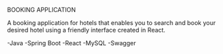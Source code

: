  BOOKING APPLICATION
  
   A booking application for hotels that enables you to search and book your desired hotel using a friendly interface created in React. 
   
   -Java
   -Spring Boot 
   -React
   -MySQL
   -Swagger
